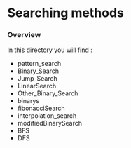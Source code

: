 # Searching methods 

### Overview 

In this directory you will find :
* pattern_search
* Binary_Search
* Jump_Search
* LinearSearch
* Other_Binary_Search
* binarys
* fibonacciSearch
* interpolation_search
* modifiedBinarySearch
* BFS
* DFS
